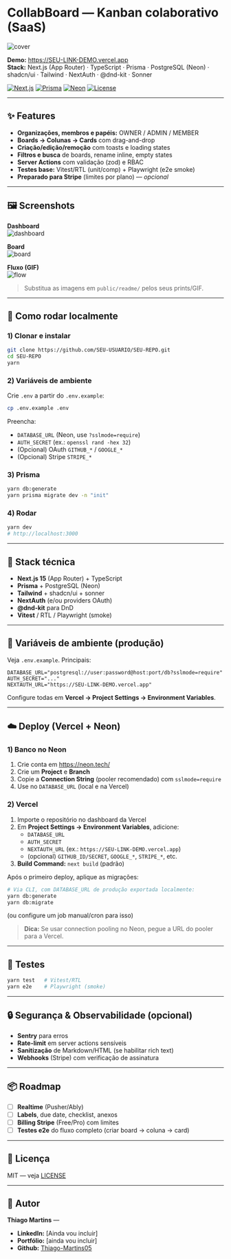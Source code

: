 # CollabBoard — Kanban colaborativo (SaaS)

![cover](./public/readme/cover.png)

**Demo:** https://SEU-LINK-DEMO.vercel.app  
**Stack:** Next.js (App Router) · TypeScript · Prisma · PostgreSQL (Neon) · shadcn/ui · Tailwind · NextAuth · @dnd-kit · Sonner

[![Next.js](https://img.shields.io/badge/Next.js-15-black?style=for-the-badge)](https://nextjs.org/)
[![Prisma](https://img.shields.io/badge/Prisma-5-2D3748?style=for-the-badge)](https://www.prisma.io/)
[![Neon](https://img.shields.io/badge/Neon-Postgres-00E599?style=for-the-badge)](https://neon.tech/)
[![License](https://img.shields.io/badge/license-MIT-64748b?style=for-the-badge)](./LICENSE)

---

## ✨ Features

- **Organizações, membros e papéis:** OWNER / ADMIN / MEMBER
- **Boards → Colunas → Cards** com drag-and-drop
- **Criação/edição/remoção** com toasts e loading states
- **Filtros e busca** de boards, rename inline, empty states
- **Server Actions** com validação (zod) e RBAC
- **Testes base:** Vitest/RTL (unit/comp) + Playwright (e2e smoke)
- **Preparado para Stripe** (limites por plano) — *opcional*

---

## 🖼 Screenshots

**Dashboard**  
![dashboard](./public/readme/dashboard.png)

**Board**  
![board](./public/readme/board.png)

**Fluxo (GIF)**  
![flow](./public/readme/flow.gif)

> Substitua as imagens em `public/readme/` pelos seus prints/GIF.

---

## 🚀 Como rodar localmente

### 1) Clonar e instalar
```bash
git clone https://github.com/SEU-USUARIO/SEU-REPO.git
cd SEU-REPO
yarn
```

### 2) Variáveis de ambiente

Crie `.env` a partir do `.env.example`:

```bash
cp .env.example .env
```

Preencha:
- `DATABASE_URL` (Neon, use `?sslmode=require`)
- `AUTH_SECRET` (ex.: `openssl rand -hex 32`)
- (Opcional) OAuth `GITHUB_*` / `GOOGLE_*`
- (Opcional) Stripe `STRIPE_*`

### 3) Prisma
```bash
yarn db:generate
yarn prisma migrate dev -n "init"
```

### 4) Rodar
```bash
yarn dev
# http://localhost:3000
```

---

## 🧱 Stack técnica

- **Next.js 15** (App Router) + TypeScript
- **Prisma** + PostgreSQL (Neon)
- **Tailwind** + shadcn/ui + sonner
- **NextAuth** (e/ou providers OAuth)
- **@dnd-kit** para DnD
- **Vitest** / RTL / Playwright (smoke)

---

## 🔐 Variáveis de ambiente (produção)

Veja `.env.example`. Principais:

```
DATABASE_URL="postgresql://user:password@host:port/db?sslmode=require"
AUTH_SECRET="..."
NEXTAUTH_URL="https://SEU-LINK-DEMO.vercel.app"
```

Configure todas em **Vercel → Project Settings → Environment Variables**.

---

## ☁️ Deploy (Vercel + Neon)

### 1) Banco no Neon

1. Crie conta em https://neon.tech/
2. Crie um **Project** e **Branch**
3. Copie a **Connection String** (pooler recomendado) com `sslmode=require`
4. Use no `DATABASE_URL` (local e na Vercel)

### 2) Vercel

1. Importe o repositório no dashboard da Vercel
2. Em **Project Settings → Environment Variables**, adicione:
   - `DATABASE_URL`
   - `AUTH_SECRET`
   - `NEXTAUTH_URL` (ex.: `https://SEU-LINK-DEMO.vercel.app`)
   - (opcional) `GITHUB_ID/SECRET`, `GOOGLE_*`, `STRIPE_*`, etc.
3. **Build Command:** `next build` (padrão)

Após o primeiro deploy, aplique as migrações:

```bash
# Via CLI, com DATABASE_URL de produção exportada localmente:
yarn db:generate
yarn db:migrate
```

(ou configure um job manual/cron para isso)

> **Dica:** Se usar connection pooling no Neon, pegue a URL do pooler para a Vercel.

---

## 🧪 Testes

```bash
yarn test   # Vitest/RTL
yarn e2e    # Playwright (smoke)
```

---

## 🔒 Segurança & Observabilidade (opcional)

- **Sentry** para erros
- **Rate-limit** em server actions sensíveis
- **Sanitização** de Markdown/HTML (se habilitar rich text)
- **Webhooks** (Stripe) com verificação de assinatura

---

## 📦 Roadmap

- [ ] **Realtime** (Pusher/Ably)
- [ ] **Labels**, due date, checklist, anexos
- [ ] **Billing Stripe** (Free/Pro) com limites
- [ ] **Testes e2e** do fluxo completo (criar board → coluna → card)

---

## 📄 Licença

MIT — veja [LICENSE](./LICENSE)

---

## 🙌 Autor

**Thiago Martins** — 
- **LinkedIn:** [Ainda vou incluir]
- **Portfólio:** [ainda vou incluir]
- **Github:** [Thiago-Martins05](https://github.com/Thiago-Martins05)
